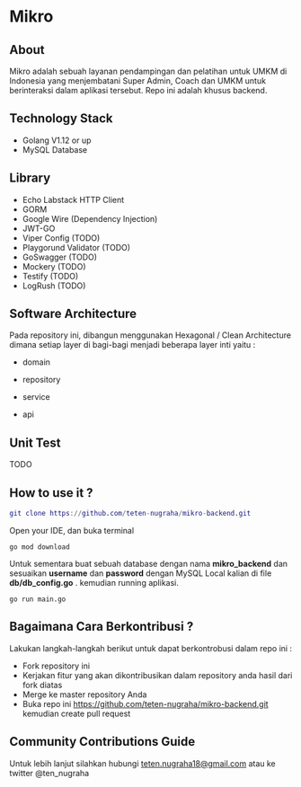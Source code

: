 # Mikro 	


## About

Mikro adalah sebuah layanan pendampingan dan pelatihan untuk UMKM di Indonesia yang menjembatani Super Admin, Coach dan UMKM untuk berinteraksi dalam aplikasi tersebut. Repo ini adalah khusus backend.



## Technology Stack	

- Golang V1.12 or up
- MySQL Database



## Library

- Echo Labstack HTTP Client
- GORM
- Google Wire (Dependency Injection)
- JWT-GO
- Viper Config (TODO)
- Playgorund Validator (TODO)
- GoSwagger (TODO)
- Mockery (TODO)
- Testify (TODO)
- LogRush (TODO)



## Software Architecture

Pada repository ini, dibangun menggunakan Hexagonal / Clean Architecture dimana setiap layer di bagi-bagi menjadi beberapa layer inti yaitu :

- domain

- repository

- service

- api

  

## Unit Test

TODO



## How to use it ?

```g
git clone https://github.com/teten-nugraha/mikro-backend.git
```

Open your IDE,  dan buka terminal

```
go mod download
```

Untuk sementara buat sebuah database dengan nama **mikro_backend** dan sesuaikan **username** dan **password** dengan MySQL Local kalian di file **db/db_config.go** . kemudian running aplikasi.

```
go run main.go
```



## Bagaimana Cara Berkontribusi ?

Lakukan langkah-langkah berikut untuk dapat berkontrobusi dalam repo ini :

- Fork repository ini
- Kerjakan fitur yang akan dikontribusikan dalam repository anda hasil dari fork diatas
- Merge ke master repository Anda
- Buka repo ini https://github.com/teten-nugraha/mikro-backend.git kemudian create pull request



## Community Contributions Guide

Untuk lebih lanjut silahkan hubungi teten.nugraha18@gmail.com atau ke twitter @ten_nugraha

